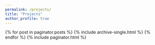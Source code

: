 ```yaml
---
permalink: /projects/
title: "Projects"
author_profile: true
---
```


{% for post in paginator.posts %}
  {% include archive-single.html %}
{% endfor %}
{% include paginator.html %}